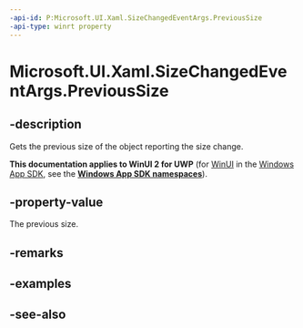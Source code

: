 ```yaml
---
-api-id: P:Microsoft.UI.Xaml.SizeChangedEventArgs.PreviousSize
-api-type: winrt property
---
```


<!-- Property syntax
public Windows.Foundation.Size PreviousSize { get; }
-->

# Microsoft.UI.Xaml.SizeChangedEventArgs.PreviousSize

## -description
Gets the previous size of the object reporting the size change.

**This documentation applies to WinUI 2 for UWP** (for [WinUI](/windows/apps/winui/winui3/) in the [Windows App SDK](/windows/apps/windows-app-sdk/), see the **[Windows App SDK namespaces](/windows/windows-app-sdk/api/winrt/)**).

## -property-value
The previous size.

## -remarks

## -examples

## -see-also

